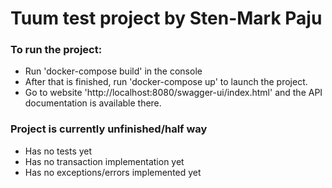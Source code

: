 # Tuum test project by Sten-Mark Paju

### To run the project:

- Run 'docker-compose build' in the console
- After that is finished, run 'docker-compose up' to launch the project.
- Go to website 'http://localhost:8080/swagger-ui/index.html' and the API documentation is available there.

### Project is currently unfinished/half way

- Has no tests yet
- Has no transaction implementation yet
- Has no exceptions/errors implemented yet